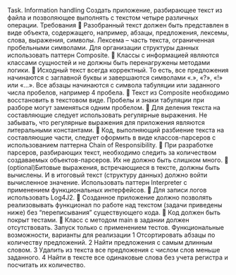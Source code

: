 Task. Information handling
Cоздать приложение, разбирающее текст из файла и позволяющее выполнять с текстом четыре различных операции.
Требования
 Разобранный текст должен быть представлен в виде объекта, содержащего, например, абзацы, предложения, лексемы, слова, выражения, символы. Лексема – часть текста, ограниченная пробельными символами. Для организации структуры данных использовать паттерн Composite.
 Классы с информацией являются классами сущностей и не должны быть перенагружены методами логики.
 Исходный текст всегда корректный. То есть, все предложения начинаются с заглавной буквы и завершаются символами «.», «?», «!» или «...». Все абзацы начинаются с символа табуляции или заданного числа пробелов, например 4 пробела.
 Текст из Composite необходимо восстановить в текстовом виде. Пробелы и знаки табуляции при разборе могут заменяться одним пробелом.
 Для деления текста на составляющие следует использовать регулярные выражения. Не забывать, что регулярные выражения для приложения являются литеральными константами.
 Код, выполняющий разбиение текста на составляющие части, следует оформить в виде классов-парсеров с использованием паттерна Chain of Responsibility.
 При разработке парсеров, разбирающих текст, необходимо следить за количеством создаваемых объектов-парсеров. Их не должно быть слишком много.
 (optional)Битовые выражения, встречающиеся в тексте, должны быть вычислены. И в итоговый текст (структуру данных) должно войти вычисленное значение. Использовать паттерн Interpreter с применением функциональных интерфейсов.
 Для записи логов использовать Log4J2.
 Созданное приложение должно позволять реализовывать функционал по работе над
текстом (задачи приведены ниже) без “переписывания” существующего кода.
 Код должен быть покрыт тестами.
 Класс с методом main в задании должен отсутствовать. Запуск только с применением
тестов.
Функциональные возможности, варианты для реализации
1 Отсортировать абзацы по количеству предложений.
2 Найти предложения с самым длинным словом.
3 Удалить из текста все предложения с числом слов меньше заданного.
4 Найти в тексте все одинаковые слова без учета регистра и посчитать их количество.

